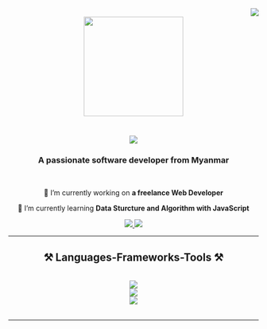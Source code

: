 <div>
    <img align="right"  src="https://visitor-badge.laobi.icu/badge?page_id=zwenyi-art.zwenyi-art" />
</div>
</br>
 <div align="center">
   <img height="200" align="center" src="https://media1.giphy.com/media/qgQUggAC3Pfv687qPC/giphy.gif"/>
   <h1 align="center">
    <img src="http://readme-typing-svg.herokuapp.com?font=Proggy&pause=1000&color=80F79B&center=true&vCenter=true&random=false&width=435&lines=Hello%2CWarmly+Welcome%F0%9F%A5%B0;I'm+Zwe+Nyi.;Nice+to+meet+you!" />
</h1>         
   <h3 align="center" >A passionate software developer from Myanmar</h3>
 </div>

<br/>

<div align="center">
 
 🔭 I’m currently working on **a freelance Web Developer**
 
 🌱 I’m currently learning **Data Sturcture and Algorithm with JavaScript**


 </div>
 
<div align="center"> 
  <a href="mailto:zwenyinyihtwe.axis@gmail.com">
    <img src="https://img.shields.io/badge/Gmail-333333?style=for-the-badge&logo=gmail&logoColor=green" />
  </a>
  <a href="https://linkedin.com/in/zwe-nyi-nyi-htwe-75a616292" target="_blank">
    <img src="https://img.shields.io/badge/LinkedIn-0077B5?style=for-the-badge&logo=linkedin&logoColor=white" target="_blank" />
  </a>
</div>

 <hr/>
 
<h2 align="center">⚒️ Languages-Frameworks-Tools ⚒️</h2>
<br/>
<div align="center">
    <img src="https://skillicons.dev/icons?i=react,bootstrap,html,css" />
</br>
    <img src="https://skillicons.dev/icons?i=vscode,github,figma,tailwind,git" />
</br>
    <img src="https://skillicons.dev/icons?i=nodejs,python,javascript,firebase,mongodb,mysql" /><br>
</div>
<br/>
<hr/>

<br/>


